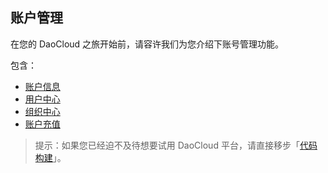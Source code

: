 ## 账户管理

在您的 DaoCloud 之旅开始前，请容许我们为您介绍下账号管理功能。

包含：

* [账户信息](account.md)
* [用户中心](user.md)
* [组织中心](organization.md)
* [账户充值](payment.md)

> 提示：如果您已经迫不及待想要试用 DaoCloud 平台，请直接移步「[代码构建](../image-build/README.md)」。
